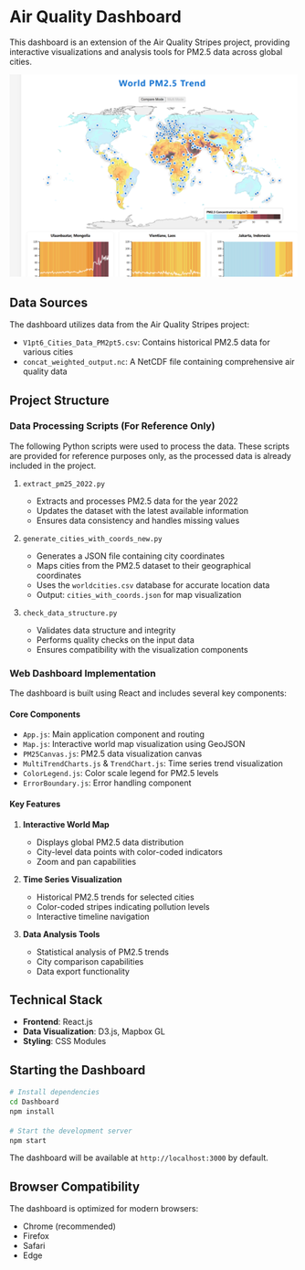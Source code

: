 # Air Quality Dashboard

This dashboard is an extension of the Air Quality Stripes project, providing interactive visualizations and analysis tools for PM2.5 data across global cities.

![Dashboard](Dashboard.png)

## Data Sources

The dashboard utilizes data from the Air Quality Stripes project:
- `V1pt6_Cities_Data_PM2pt5.csv`: Contains historical PM2.5 data for various cities
- `concat_weighted_output.nc`: A NetCDF file containing comprehensive air quality data

## Project Structure

### Data Processing Scripts (For Reference Only)

The following Python scripts were used to process the data. These scripts are provided for reference purposes only, as the processed data is already included in the project.

1. `extract_pm25_2022.py`
   - Extracts and processes PM2.5 data for the year 2022
   - Updates the dataset with the latest available information
   - Ensures data consistency and handles missing values

2. `generate_cities_with_coords_new.py`
   - Generates a JSON file containing city coordinates
   - Maps cities from the PM2.5 dataset to their geographical coordinates
   - Uses the `worldcities.csv` database for accurate location data
   - Output: `cities_with_coords.json` for map visualization

3. `check_data_structure.py`
   - Validates data structure and integrity
   - Performs quality checks on the input data
   - Ensures compatibility with the visualization components

### Web Dashboard Implementation

The dashboard is built using React and includes several key components:

#### Core Components

- `App.js`: Main application component and routing
- `Map.js`: Interactive world map visualization using GeoJSON
- `PM25Canvas.js`: PM2.5 data visualization canvas
- `MultiTrendCharts.js` & `TrendChart.js`: Time series trend visualization
- `ColorLegend.js`: Color scale legend for PM2.5 levels
- `ErrorBoundary.js`: Error handling component

#### Key Features

1. **Interactive World Map**
   - Displays global PM2.5 data distribution
   - City-level data points with color-coded indicators
   - Zoom and pan capabilities

2. **Time Series Visualization**
   - Historical PM2.5 trends for selected cities
   - Color-coded stripes indicating pollution levels
   - Interactive timeline navigation

3. **Data Analysis Tools**
   - Statistical analysis of PM2.5 trends
   - City comparison capabilities
   - Data export functionality

## Technical Stack

- **Frontend**: React.js
- **Data Visualization**: D3.js, Mapbox GL
- **Styling**: CSS Modules

## Starting the Dashboard

```bash
# Install dependencies
cd Dashboard
npm install

# Start the development server
npm start
```

The dashboard will be available at `http://localhost:3000` by default.

## Browser Compatibility

The dashboard is optimized for modern browsers:
- Chrome (recommended)
- Firefox
- Safari
- Edge 
